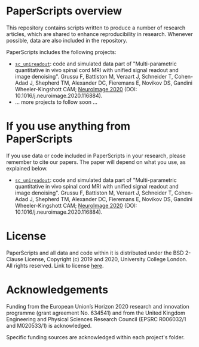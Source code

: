 # PaperScripts overview
This repository contains scripts written to produce a number of research articles, which are shared to enhance reproducibility in research. Whenever possible, data are also included in the repository.


PaperScripts includes the following projects:
* [`sc_unireadout`](http://github.com/fragrussu/PaperScripts/tree/master/sc_unireadout): code and simulated data part of "Multi-parametric quantitative in vivo spinal cord MRI with unified signal readout and image denoising". Grussu F, Battiston M, Veraart J, Schneider T, Cohen-Adad J, Shepherd TM, Alexander DC, Fieremans E, Novikov DS, Gandini Wheeler-Kingshott CAM; [NeuroImage 2020](http://doi.org/10.1016/j.neuroimage.2020.116884) (DOI: 10.1016/j.neuroimage.2020.116884).
* ... more projects to follow soon ...

# If you use anything from PaperScripts
If you use data or code included in PaperScripts in your research, please remember to cite our papers. The paper will depend on what you use, as explained below.
* [`sc_unireadout`](http://github.com/fragrussu/PaperScripts/tree/master/sc_unireadout): code and simulated data part of "Multi-parametric quantitative in vivo spinal cord MRI with unified signal readout and image denoising". Grussu F, Battiston M, Veraart J, Schneider T, Cohen-Adad J, Shepherd TM, Alexander DC, Fieremans E, Novikov DS, Gandini Wheeler-Kingshott CAM; [NeuroImage 2020](http://doi.org/10.1016/j.neuroimage.2020.116884) (DOI: 10.1016/j.neuroimage.2020.116884).

# License
PaperScripts and all data and code within it is distributed under the BSD 2-Clause License, Copyright (c) 2019 and 2020, University College London. All rights reserved. Link to license [here](http://github.com/fragrussu/PaperScripts/blob/master/LICENSE).

# Acknowledgements
Funding from the European Union’s Horizon 2020 research and innovation programme (grant agreement No. 634541) and from the United Kingdom Engineering and Physical Sciences Research Council (EPSRC R006032/1 and M020533/1) is acknowledged. 

Specific funding sources are acknowledged within each project's folder.
